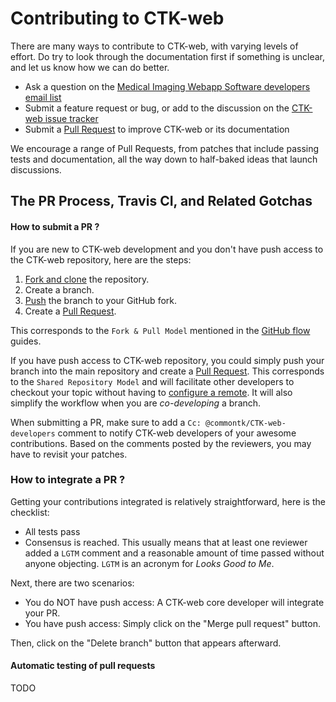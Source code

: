 Contributing to CTK-web
=======================

There are many ways to contribute to CTK-web, with varying levels of effort.  Do try to
look through the documentation first if something is unclear, and let us know how we can
do better.

  * Ask a question on the [Medical Imaging Webapp Software developers email list](https://groups.google.com/forum/#!forum/miws-devel)
  * Submit a feature request or bug, or add to the discussion on the [CTK-web issue tracker](https://github.com/commontk/CTK-web/issues)
  * Submit a [Pull Request](https://github.com/commontk/CTK-web/pulls) to improve CTK-web or its documentation

We encourage a range of Pull Requests, from patches that include passing tests and
documentation, all the way down to half-baked ideas that launch discussions.

The PR Process, Travis CI, and Related Gotchas
----------------------------------------------

#### How to submit a PR ?

If you are new to CTK-web development and you don't have push access to the CTK-web
repository, here are the steps:

1. [Fork and clone](https://help.github.com/articles/fork-a-repo/) the repository.
3. Create a branch.
4. [Push](https://help.github.com/articles/pushing-to-a-remote/) the branch to your GitHub fork.
5. Create a [Pull Request](https://github.com/commontk/CTK-web/pulls).

This corresponds to the `Fork & Pull Model` mentioned in the [GitHub flow](https://guides.github.com/introduction/flow/index.html)
guides.

If you have push access to CTK-web repository, you could simply push your branch
into the main repository and create a [Pull Request](https://github.com/commontk/CTK-web/pulls). This corresponds to the
`Shared Repository Model` and will facilitate other developers to checkout your
topic without having to [configure a remote](https://help.github.com/articles/configuring-a-remote-for-a-fork/).
It will also simplify the workflow when you are _co-developing_ a branch.

When submitting a PR, make sure to add a `Cc: @commontk/CTK-web-developers` comment to notify CTK-web
developers of your awesome contributions. Based on the
comments posted by the reviewers, you may have to revisit your patches.

### How to integrate a PR ?

Getting your contributions integrated is relatively straightforward, here
is the checklist:

* All tests pass
* Consensus is reached. This usually means that at least one reviewer added a `LGTM` comment
and a reasonable amount of time passed without anyone objecting. `LGTM` is an
acronym for _Looks Good to Me_.

Next, there are two scenarios:
* You do NOT have push access: A CTK-web core developer will integrate your PR.
* You have push access: Simply click on the "Merge pull request" button.

Then, click on the "Delete branch" button that appears afterward.

#### Automatic testing of pull requests

TODO

